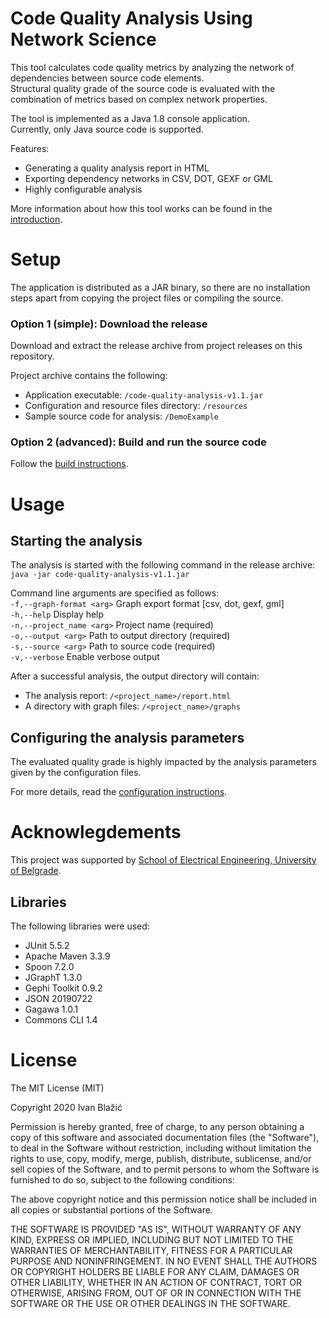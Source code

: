 # Code Quality Analysis Using Network Science

This tool calculates code quality metrics by analyzing the network of dependencies between source code elements.  
Structural quality grade of the source code is evaluated with the combination of metrics based on complex network properties.  

The tool is implemented as a Java 1.8 console application.  
Currently, only Java source code is supported.  

Features:
- Generating a quality analysis report in HTML
- Exporting dependency networks in CSV, DOT, GEXF or GML
- Highly configurable analysis

More information about how this tool works can be found in the [introduction](introduction.md).

# Setup

The application is distributed as a JAR binary, so there are no installation steps apart from copying the project files or compiling the source.

### Option 1 (simple): Download the release

Download and extract the release archive from project releases on this repository.  

Project archive contains the following:
- Application executable:  `/code-quality-analysis-v1.1.jar`  
- Configuration and resource files directory: `/resources`  
- Sample source code for analysis: `/DemoExample`  

### Option 2 (advanced): Build and run the source code
Follow the [build instructions](build_instructions.md).

# Usage
## Starting the analysis
The analysis is started with the following command in the release archive:  
`java -jar code-quality-analysis-v1.1.jar`

Command line arguments are specified as follows:  
 `-f,--graph-format <arg>`   Graph export format [csv, dot, gexf, gml]  
 `-h,--help`                 Display help  
 `-n,--project_name <arg>`   Project name (required)  
 `-o,--output <arg>`         Path to output directory (required)  
 `-s,--source <arg>`         Path to source code (required)  
 `-v,--verbose`              Enable verbose output  

After a successful analysis, the output directory will contain:
- The analysis report: `/<project_name>/report.html`
- A directory with graph files: `/<project_name>/graphs`

## Configuring the analysis parameters
The evaluated quality grade is highly impacted by the analysis parameters given by the configuration files.  

For more details, read the [configuration instructions](configuration_instructions.md).

# Acknowlegdements
This project was supported by [School of Electrical Engineering, University of Belgrade](https://www.etf.bg.ac.rs/en).

## Libraries
The following libraries were used:
- JUnit 5.5.2
- Apache Maven 3.3.9
- Spoon 7.2.0
- JGraphT 1.3.0
- Gephi Toolkit 0.9.2
- JSON 20190722
- Gagawa 1.0.1
- Commons CLI 1.4


# License
The MIT License (MIT)

Copyright 2020 Ivan Blažić

Permission is hereby granted, free of charge, to any person obtaining a copy of this software and associated documentation files (the "Software"), to deal in the Software without restriction, including without limitation the rights to use, copy, modify, merge, publish, distribute, sublicense, and/or sell copies of the Software, and to permit persons to whom the Software is furnished to do so, subject to the following conditions:

The above copyright notice and this permission notice shall be included in all copies or substantial portions of the Software.

THE SOFTWARE IS PROVIDED "AS IS", WITHOUT WARRANTY OF ANY KIND, EXPRESS OR IMPLIED, INCLUDING BUT NOT LIMITED TO THE WARRANTIES OF MERCHANTABILITY, FITNESS FOR A PARTICULAR PURPOSE AND NONINFRINGEMENT. IN NO EVENT SHALL THE AUTHORS OR COPYRIGHT HOLDERS BE LIABLE FOR ANY CLAIM, DAMAGES OR OTHER LIABILITY, WHETHER IN AN ACTION OF CONTRACT, TORT OR OTHERWISE, ARISING FROM, OUT OF OR IN CONNECTION WITH THE SOFTWARE OR THE USE OR OTHER DEALINGS IN THE SOFTWARE.
